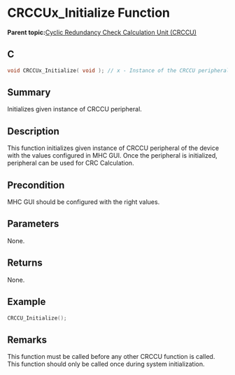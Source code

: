 # CRCCUx\_Initialize Function

**Parent topic:**[Cyclic Redundancy Check Calculation Unit \(CRCCU\)](GUID-DFABB32F-CEF4-4705-8A6A-C1552576BF69.md)

## C

```c
void CRCCUx_Initialize( void ); // x - Instance of the CRCCU peripheral
```

## Summary

Initializes given instance of CRCCU peripheral.

## Description

This function initializes given instance of CRCCU peripheral of the device<br />with the values configured in MHC GUI. Once the peripheral is initialized,<br />peripheral can be used for CRC Calculation.

## Precondition

MHC GUI should be configured with the right values.

## Parameters

None.

## Returns

None.

## Example

```c
CRCCU_Initialize();
```

## Remarks

This function must be called before any other CRCCU function is called. This function should only be called once during system initialization.

